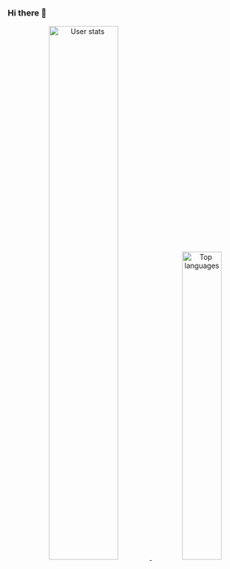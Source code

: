 ### Hi there 👋
<p align="center">
    <a href="https://github.com/anuraghazra/github-readme-stats">
        <img width="52%" src="https://github-readme-stats.yumdeb.top/api?count_private=true&username=zzwtsy&show_icons=true&theme=transparent"
            alt="User stats" />
        <img width="39.5%" src="https://github-readme-stats.yumdeb.top/api/top-langs/?username=zzwtsy&layout=compact&theme=transparent&langs_count=6&exclude_repo=kernel_xiaomi_alioth,Student-Management-System,i5-10400F_TUF-GAMING-B460M-PLUS"
            alt="Top languages" />
     <a>
</p>
